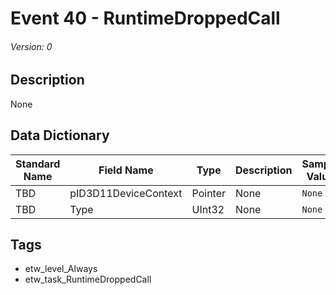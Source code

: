 # Event 40 - RuntimeDroppedCall
###### Version: 0

## Description
None

## Data Dictionary
|Standard Name|Field Name|Type|Description|Sample Value|
|---|---|---|---|---|
|TBD|pID3D11DeviceContext|Pointer|None|`None`|
|TBD|Type|UInt32|None|`None`|

## Tags
* etw_level_Always
* etw_task_RuntimeDroppedCall